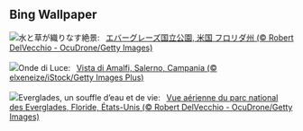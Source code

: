## Bing Wallpaper
![](https://www.bing.com/th?id=OHR.AerialEverglades_JA-JP6124375299_UHD.jpg&w=1000)水と草が織りなす絶景:&nbsp;&ensp;[エバーグレーズ国立公園, 米国 フロリダ州 (© Robert DelVecchio - OcuDrone/Getty Images)](https://www.bing.com/th?id=OHR.AerialEverglades_JA-JP6124375299_UHD.jpg)
<br><br/>
![](https://www.bing.com/th?id=OHR.AmalfiCampania_IT-IT5052027567_UHD.jpg&w=1000)Onde di Luce:&nbsp;&ensp;[Vista di Amalfi, Salerno, Campania (© elxeneize/iStock/Getty Images Plus)](https://www.bing.com/th?id=OHR.AmalfiCampania_IT-IT5052027567_UHD.jpg)
<br><br/>
![](https://www.bing.com/th?id=OHR.AerialEverglades_FR-FR3171066688_UHD.jpg&w=1000)Everglades, un souffle d’eau et de vie:&nbsp;&ensp;[Vue aérienne du parc national des Everglades, Floride, États-Unis (© Robert DelVecchio - OcuDrone/Getty Images)](https://www.bing.com/th?id=OHR.AerialEverglades_FR-FR3171066688_UHD.jpg)
<br><br/>
